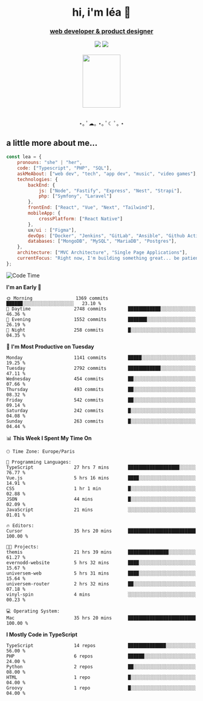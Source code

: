 <h1 align="center">hi, i'm léa 🌙</h1>
<h3 align="center"><ins>web developer & product designer</ins></h3>  
<div align="center">
  <a href="https://www.linkedin.com/in/lea-reiter22/"><img src="https://img.shields.io/badge/LinkedIn-0077B5?style=for-the-badge&logo=linkedin&logoColor=white"/></a>
  <a href="mailto:lea.reiter@outlook.fr"><img src="https://img.shields.io/badge/Contact-2A2A2A?style=for-the-badge&logo=minutemailer&logoColor=white"/></a>
</div>
<br>
  <div align="center">  <img src="https://github.com/xmnchild/xmnchild/blob/main/1702415560_StardewValleyHappyGreyCat.png" height="140" width="100"/>
</div>
<br>
  <p align="center">
                 ⋆｡ ﾟ☁︎｡ ⋆｡ ﾟ☾ ﾟ｡ ⋆
  </p>
  <h2>a little more about me...</h2>
  
```js
const lea = {
    pronouns: "she" | "her",
    code: ["Typescript", "PHP", "SQL"],
    askMeAbout: ["web dev", "tech", "app dev", "music", "video games"],
    technologies: {
        backEnd: {
            js: ["Node", "Fastify", "Express", "Nest", "Strapi"],
            php: ["Symfony", "Laravel"]
        },
        frontEnd: ["React", "Vue", "Next", "Tailwind"],
        mobileApp: {
            crossPlatform: ["React Native"]
        },
        ux/ui : ["Figma"],
        devOps: ["Docker", "Jenkins", "GitLab", "Ansible", "Github Actions"],
        databases: ["MongoDB", "MySQL", "MariaDB", "Postgres"],
    },
    architecture: ["MVC Architecture", "Single Page Applications"],
    currentFocus: "Right now, I'm building something great... be patient.",
};
```
<!--START_SECTION:waka-->
![Code Time](http://img.shields.io/badge/Code%20Time-402%20hrs%2030%20mins-blue)

**I'm an Early 🐤** 

```text
🌞 Morning                1369 commits        ██████░░░░░░░░░░░░░░░░░░░   23.10 % 
🌆 Daytime                2748 commits        ████████████░░░░░░░░░░░░░   46.36 % 
🌃 Evening                1552 commits        ███████░░░░░░░░░░░░░░░░░░   26.19 % 
🌙 Night                  258 commits         █░░░░░░░░░░░░░░░░░░░░░░░░   04.35 % 
```
📅 **I'm Most Productive on Tuesday** 

```text
Monday                   1141 commits        █████░░░░░░░░░░░░░░░░░░░░   19.25 % 
Tuesday                  2792 commits        ████████████░░░░░░░░░░░░░   47.11 % 
Wednesday                454 commits         ██░░░░░░░░░░░░░░░░░░░░░░░   07.66 % 
Thursday                 493 commits         ██░░░░░░░░░░░░░░░░░░░░░░░   08.32 % 
Friday                   542 commits         ██░░░░░░░░░░░░░░░░░░░░░░░   09.14 % 
Saturday                 242 commits         █░░░░░░░░░░░░░░░░░░░░░░░░   04.08 % 
Sunday                   263 commits         █░░░░░░░░░░░░░░░░░░░░░░░░   04.44 % 
```


📊 **This Week I Spent My Time On** 

```text
🕑︎ Time Zone: Europe/Paris

💬 Programming Languages: 
TypeScript               27 hrs 7 mins       ███████████████████░░░░░░   76.77 % 
Vue.js                   5 hrs 16 mins       ████░░░░░░░░░░░░░░░░░░░░░   14.91 % 
CSS                      1 hr 1 min          █░░░░░░░░░░░░░░░░░░░░░░░░   02.88 % 
JSON                     44 mins             █░░░░░░░░░░░░░░░░░░░░░░░░   02.09 % 
JavaScript               21 mins             ░░░░░░░░░░░░░░░░░░░░░░░░░   01.01 % 

🔥 Editors: 
Cursor                   35 hrs 20 mins      █████████████████████████   100.00 % 

🐱‍💻 Projects: 
themis                   21 hrs 39 mins      ███████████████░░░░░░░░░░   61.27 % 
evernodd-website         5 hrs 32 mins       ████░░░░░░░░░░░░░░░░░░░░░   15.67 % 
universem-web            5 hrs 31 mins       ████░░░░░░░░░░░░░░░░░░░░░   15.64 % 
universem-router         2 hrs 32 mins       ██░░░░░░░░░░░░░░░░░░░░░░░   07.18 % 
vinyl-spin               4 mins              ░░░░░░░░░░░░░░░░░░░░░░░░░   00.23 % 

💻 Operating System: 
Mac                      35 hrs 20 mins      █████████████████████████   100.00 % 
```

**I Mostly Code in TypeScript** 

```text
TypeScript               14 repos            ██████████████░░░░░░░░░░░   56.00 % 
PHP                      6 repos             ██████░░░░░░░░░░░░░░░░░░░   24.00 % 
Python                   2 repos             ██░░░░░░░░░░░░░░░░░░░░░░░   08.00 % 
HTML                     1 repo              █░░░░░░░░░░░░░░░░░░░░░░░░   04.00 % 
Groovy                   1 repo              █░░░░░░░░░░░░░░░░░░░░░░░░   04.00 % 
```




<!--END_SECTION:waka-->
